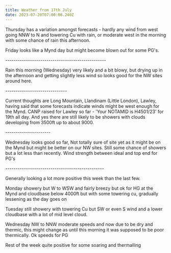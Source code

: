 ```yaml
---
title: Weather from 17th July
date: 2023-07-20T07:00:06.240Z
---
```

Thursday has a variation amongst forecasts - hardly any wind from west going NNW to N and towering Cu with rain, or moderate west in the morning with some chance of rain this afternoon.  

Friday looks like a Mynd day but might become blown out for some PG's.

\-------------------------------------------------

Rain this morning (Wednesday) very likely and a bit blowy, but drying up in the afternoon and getting slightly less wind so looks good for the NW sites around here.

\------------------------------

Current thoughts are Long Mountain, Llandinam (Little London), Lawley, having said that some forecasts indicate winds might be west enough for the Mynd.  CANP raised for Lawley so far - 'Your NOTAMID is H4501/23' for 19th all day.  And yes there are still likely to be showers with clouds developing from 3500ft up to about 9000.

\----------------------

Wednesday looks good so far,  Not totally sure of site yet as it might be on the Mynd but might be better on our NW sites.  Still some chance of showers but a lot less than recently.  Wind strength between ideal and top end for PG's

\------------------------------------------------

Generally looking a lot more positive this week than the last few.

Monday showery but W to WSW and fairly breezy but ok for HG at the Mynd and cloudbase below 4000ft but with some towering cu, gradually lessening as the day goes on

Tuesday still showery with towering Cu but SW or even S wind and a lower cloudbase with a lot of mid level cloud.

Wednesday NW to NNW moderate speeds and now due to be dry and thermic, this might change as until this morning it was supposed to be poor thermically.  Ok speeds for PG

Rest of the week quite positive for some soaring and thermalling